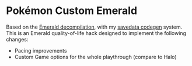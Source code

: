 # Pokémon Custom Emerald

Based on the [Emerald decompilation](https://github.com/pret/pokeemerald), with my [savedata codegen](https://github.com/DavidJCobb/pokeemerald/tree/savegame-codegen) system. This is an Emerald quality-of-life hack designed to implement the following changes:

* Pacing improvements
* Custom Game options for the whole playthrough (compare to Halo)


